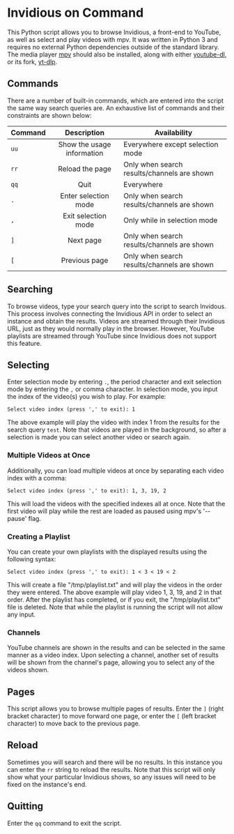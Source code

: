 # Invidious on Command
This Python script allows you to browse Invidious, a front-end to YouTube, as well as select and play videos with mpv. It was written in Python 3 and requires no external Python dependencies outside of the standard library. The media player [mpv](https://mpv.io) should also be installed, along with either [youtube-dl](https://youtube-dl.org), or its fork, [yt-dlp](https://github.com/yt-dlp/yt-dlp).

## Commands
There are a number of built-in commands, which are entered into the script the same way search queries are. An exhaustive list of commands and their constraints are shown below:

| Command | Description | Availability |
|---------|:-----------:|--------------|
| `uu`  | Show the usage information | Everywhere except selection mode            |
| `rr`  | Reload the page            | Only when search results/channels are shown |
| `qq`  | Quit                       | Everywhere                                  |
| `.`   | Enter selection mode       | Only when search results/channels are shown |
| `,`   | Exit selection mode        | Only while in selection mode                |
| `]`   | Next page                  | Only when search results/channels are shown |
| `[`   | Previous page              | Only when search results/channels are shown |

## Searching
To browse videos, type your search query into the script to search Invidous. This process involves connecting the Invidious API in order to select an instance and obtain the results. Videos are streamed through their Invidious URL, just as they would normally play in the browser. However, YouTube playlists are streamed through YouTube since Invidious does not support this feature.

## Selecting
Enter selection mode by entering `.`, the period character and exit selection mode by entering the `,` or comma character. In selection mode, you input the index of the video(s) you wish to play. For example:

```Select video index (press ',' to exit): 1```

The above example will play the video with index 1 from the results for the search query `test`. Note that videos are played in the background, so after a selection is made you can select another video or search again.

### Multiple Videos at Once
Additionally, you can load multiple videos at once by separating each video index with a comma:

```Select video index (press ',' to exit): 1, 3, 19, 2```

This will load the videos with the specified indexes all at once. Note that the first video will play while the rest are loaded as paused using mpv's '--pause' flag.

### Creating a Playlist
You can create your own playlists with the displayed results using the following syntax:

```Select video index (press ',' to exit): 1 < 3 < 19 < 2```

This will create a file "/tmp/playlist.txt" and will play the videos in the order they were entered. The above example will play video 1, 3, 19, and 2 in that order. After the playlist has completed, or if you exit, the "/tmp/playlist.txt" file is deleted. Note that while the playlist is running the script will not allow any input.

### Channels
YouTube channels are shown in the results and can be selected in the same manner as a video index. Upon selecting a channel, another set of results will be shown from the channel's page, allowing you to select any of the videos shown.

## Pages
This script allows you to browse multiple pages of results. Enter the `]` (right bracket character) to move forward one page, or enter the `[` (left bracket character) to move back to the previous page.

## Reload
Sometimes you will search and there will be no results. In this instance you can enter the `rr` string to reload the results. Note that this script will only show what your particular Invidious shows, so any issues will need to be fixed on the instance's end.

## Quitting
Enter the `qq` command to exit the script.
